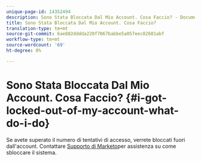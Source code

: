 ```yaml
---
unique-page-id: 14352494
description: Sono Stata Bloccata Dal Mio Account. Cosa Faccio? - Documenti Marketo - Documentazione del prodotto
title: Sono Stata Bloccata Dal Mio Account. Cosa Faccio?
translation-type: tm+mt
source-git-commit: 6ae882dddda220f7067babbe5a057eec82601abf
workflow-type: tm+mt
source-wordcount: '69'
ht-degree: 0%

---
```



# Sono Stata Bloccata Dal Mio Account. Cosa Faccio? {#i-got-locked-out-of-my-account-what-do-i-do}

Se avete superato il numero di tentativi di accesso, verrete bloccati fuori dall&#39;account. Contattare [Supporto di Marketo](https://nation.marketo.com/t5/Support/ct-p/Support#)per assistenza su come sbloccare il sistema.

